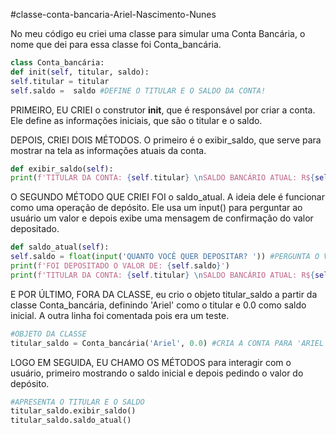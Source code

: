 #classe-conta-bancaria-Ariel-Nascimento-Nunes

No meu código eu criei uma classe para simular uma Conta Bancária, o nome que dei para essa classe foi Conta_bancária.

```python
class Conta_bancária:
def init(self, titular, saldo):
self.titular = titular
self.saldo =  saldo #DEFINE O TITULAR E O SALDO DA CONTA!
```

PRIMEIRO, EU CRIEI o construtor __init__, que é responsável por criar a conta. Ele define as informações iniciais, que são o titular e o saldo.

DEPOIS, CRIEI DOIS MÉTODOS. O primeiro é o exibir_saldo, que serve para mostrar na tela as informações atuais da conta.

```python
def exibir_saldo(self):
print(f'TITULAR DA CONTA: {self.titular} \nSALDO BANCÁRIO ATUAL: R${self.saldo}')
```

O SEGUNDO MÉTODO QUE CRIEI FOI o saldo_atual. A ideia dele é funcionar como uma operação de depósito. Ele usa um input() para perguntar ao usuário um valor e depois exibe uma mensagem de confirmação do valor depositado.

```python
def saldo_atual(self):
self.saldo = float(input('QUANTO VOCÊ QUER DEPOSITAR? ')) #PERGUNTA O VALOR E ATUALIZA O SALDO
print(f'FOI DEPOSITADO O VALOR DE: {self.saldo}')
print(f'TITULAR DA CONTA: {self.titular} \nSALDO BANCÁRIO ATUAL: R${self.saldo}')
```

E POR ÚLTIMO, FORA DA CLASSE, eu crio o objeto titular_saldo a partir da classe Conta_bancária, definindo 'Ariel' como o titular e 0.0 como saldo inicial. A outra linha foi comentada pois era um teste.

```python
#OBJETO DA CLASSE
titular_saldo = Conta_bancária('Ariel', 0.0) #CRIA A CONTA PARA 'ARIEL' COM SALDO 0.0
```

LOGO EM SEGUIDA, EU CHAMO OS MÉTODOS para interagir com o usuário, primeiro mostrando o saldo inicial e depois pedindo o valor do depósito.

```python
#APRESENTA O TITULAR E O SALDO
titular_saldo.exibir_saldo()
titular_saldo.saldo_atual()
```